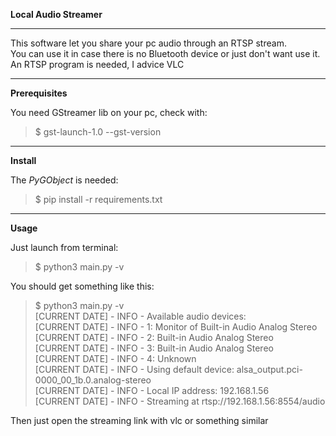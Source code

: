 **Local Audio Streamer**
___
This software let you share your pc audio through an RTSP stream.  
You can use it in case there is no Bluetooth device or just don't want use it.  
An RTSP program is needed, I advice VLC
___
**Prerequisites**

You need GStreamer lib on your pc, check with:
> $ gst-launch-1.0 --gst-version
___

**Install**

The *PyGObject* is needed:

> $ pip install -r requirements.txt
___
**Usage**

Just launch from terminal:
> $ python3 main.py -v

You should get something like this:

> $ python3 main.py -v  
[CURRENT DATE] - INFO - Available audio devices:  
[CURRENT DATE] - INFO -   1: Monitor of Built-in Audio Analog Stereo  
[CURRENT DATE] - INFO -   2: Built-in Audio Analog Stereo  
[CURRENT DATE] - INFO -   3: Built-in Audio Analog Stereo  
[CURRENT DATE] - INFO -   4: Unknown  
[CURRENT DATE] - INFO - Using default device: alsa_output.pci-0000_00_1b.0.analog-stereo  
[CURRENT DATE] - INFO - Local IP address: 192.168.1.56  
[CURRENT DATE] - INFO - Streaming at rtsp://192.168.1.56:8554/audio  

 Then just open the streaming link with vlc or something similar
